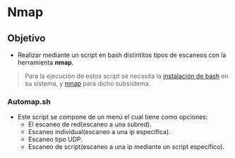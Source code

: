 
# Nmap
## Objetivo
- Realizar mediante un script en bash distintitos tipos de escaneos con la herramienta **nmap**.
> Para la ejecución de estos script se necesita la [instalación de bash](https://www.howtogeek.com/249966/how-to-install-and-use-the-linux-bash-shell-on-windows-10/) en su sistema, y [nmap](https://phoenixnap.com/kb/how-to-install-use-nmap-scanning-linux) para dicho subsistema.

### Automap.sh
- Este script se compone de un menú el cual tiene como opciones:
  - El escaneo de red(escaneo a una subred). 
  - Escaneo individual(escaneo a una ip específica).
  - Escaneo tipo UDP.
  - Escaneo de script(escaneo a una ip mediante un script específico).
